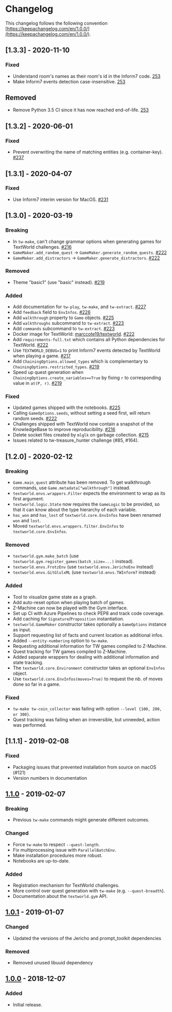 # Changelog

This changelog follows the following convention [https://keepachangelog.com/en/1.0.0/](https://keepachangelog.com/en/1.0.0/).

## [1.3.3] - 2020-11-10

### Fixed

- Understand room's names as their room's id in the Inform7 code. [253](https://github.com/microsoft/TextWorld/pull/253)
- Make Inform7 events detection case-insensitive. [253](https://github.com/microsoft/TextWorld/pull/253)

## Removed

- Remove Python 3.5 CI since it has now reached end-of-life. [253](https://github.com/microsoft/TextWorld/pull/253)

## [1.3.2] - 2020-06-01

### Fixed

- Prevent overwriting the name of matching entities (e.g. container-key). [#237](https://github.com/microsoft/TextWorld/pull/237)

## [1.3.1] - 2020-04-07

### Fixed

- Use Inform7 interim version for MacOS. [#231](https://github.com/microsoft/TextWorld/pull/231)

## [1.3.0] - 2020-03-19

### Breaking

- In `tw-make`, can't change grammar options when generating games for TextWorld challenges. [#216](https://github.com/microsoft/TextWorld/pull/216)
- `GameMaker.add_random_quest` -> `GameMaker.generate_random_quests`. [#222](https://github.com/microsoft/TextWorld/pull/222)
- `GameMaker.add_distractors` -> `GameMaker.generate_distractors`. [#222](https://github.com/microsoft/TextWorld/pull/222)

### Removed

- Theme "basic1" (use "basic" instead). [#219](https://github.com/microsoft/TextWorld/pull/219)

### Added

- Add documentation for `tw-play`, `tw-make`, and `tw-extract`. [#227](https://github.com/microsoft/TextWorld/pull/227)
- Add `feedback` field to `EnvInfos`. [#226](https://github.com/microsoft/TextWorld/pull/226)
- Add `walkthrough` property to `Game` objects. [#225](https://github.com/microsoft/TextWorld/pull/225)
- Add `walkthroughs` subcommand to `tw-extract`. [#223](https://github.com/microsoft/TextWorld/pull/223)
- Add `commands` subcommand to `tw-extract`. [#223](https://github.com/microsoft/TextWorld/pull/223)
- Docker image for TextWorld: [marccote19/textworld](https://hub.docker.com/r/marccote19/textworld). [#222](https://github.com/microsoft/TextWorld/pull/222)
- Add `requirements-full.txt` which contains all Python dependencies for TextWorld. [#222](https://github.com/microsoft/TextWorld/pull/222)
- Use `TEXTWORLD_DEBUG=1` to print Inform7 events detected by TextWorld when playing a game. [#217](https://github.com/microsoft/TextWorld/pull/217)
- Add `ChainingOptions.allowed_types` which is complementary to `ChainingOptions.restricted_types`. [#219](https://github.com/microsoft/TextWorld/pull/219)
- Speed up quest generation when `ChainingOptions.create_variables==True` by fixing `r` to corresponding value in `at(P, r)`. [#219](https://github.com/microsoft/TextWorld/pull/219)

### Fixed

- Updated games shipped with the notebooks. [#225](https://github.com/microsoft/TextWorld/pull/225)
- Calling `GameOptions.seeds`, without setting a seed first, will return random seeds. [#222](https://github.com/microsoft/TextWorld/pull/222)
- Challenges shipped with TextWorld now contain a snapshot of the KnowledgeBase to improve reproducibility. [#216](https://github.com/microsoft/TextWorld/pull/216)
- Delete socket files created by `mlglk` on garbage collection. [#215](https://github.com/microsoft/TextWorld/pull/215)
- Issues related to tw-treasure_hunter challenge (#85, #164).

## [1.2.0] - 2020-02-12

### Breaking

- `Game.main_quest` attribute has been removed. To get walkthrough commands, use `Game.metadata["walkthrough"]` instead.
- `textworld.envs.wrappers.Filter` expects the environment to wrap as its first argument.
- `textworld.logic.State` now requires the `GameLogic` to be provided, so that it can know about the type hierarchy of each variable.
- `has_won` and `has_lost` of `textworld.core.EnvInfos` have been renamed `won` and `lost`.
- Moved `textworld.envs.wrappers.filter.EnvInfos` to `textworld.core.EnvInfos`.

### Removed

- `textworld.gym.make_batch` (use `textworld.gym.register_games(batch_size=...)` instead).
- `textworld.envs.FrotzEnv` (use `textworld.envs.JerichoEnv` instead)
- `textworld.envs.GitGlulxML` (use `textworld.envs.TWInform7` instead)

### Added

- Tool to visualize game state as a graph.
- Add auto-reset option when playing batch of games.
- Z-Machine can now be played with the Gym interface.
- Set up CI with Azure Pipelines to check PEP8 and track code coverage.
- Add caching for `Signature`/`Proposition` instantiation.
- `textworld.GameMaker` constructor takes optionally a `GameOptions` instance as input.
- Support requesting list of facts and current location as additional infos.
- Added `--entity-numbering` option to `tw-make`.
- Requesting additional information for TW games compiled to Z-Machine.
- Quest tracking for TW games compiled to Z-Machine.
- Added separate wrappers for dealing with additional information and state tracking.
- The `textworld.core.Environment` constructor takes an optional `EnvInfos` object.
- Use `textworld.core.EnvInfos(moves=True)` to request the nb. of moves done so far in a game.

### Fixed

- `tw-make tw-coin_collector` was failing with option `--level {100, 200, or 300}`.
- Quest tracking was failing when an irreversible, but unneeded, action was performed.

## [1.1.1] - 2019-02-08

### Fixed

- Packaging issues that prevented installation from source on macOS (#121)
- Version numbers in documentation

## [1.1.0] - 2019-02-07

### Breaking

- Previous `tw-make` commands might generate different outcomes.

### Changed

- Force `tw-make` to respect `--quest-length`.
- Fix multiprocessing issue with `ParallelBatchEnv`.
- Make installation procedures more robust.
- Notebooks are up-to-date.

### Added

- Registration mechanism for TextWorld challenges.
- More control over quest generation with `tw-make` (e.g. `--quest-breadth`).
- Documentation about the `textworld.gym` API.

## [1.0.1] - 2019-01-07

### Changed

- Updated the versions of the Jericho and prompt_toolkit dependencies

### Removed

- Removed unused libuuid dependency

## [1.0.0] - 2018-12-07

### Added

- Initial release.

[Unreleased]: https://github.com/Microsoft/TextWorld/compare/1.1.0...HEAD
[1.1.0]: https://github.com/Microsoft/TextWorld/compare/1.0.1...1.1.0
[1.0.1]: https://github.com/Microsoft/TextWorld/compare/1.0.0...1.0.1
[1.0.0]: https://github.com/Microsoft/TextWorld/tree/1.0.0

